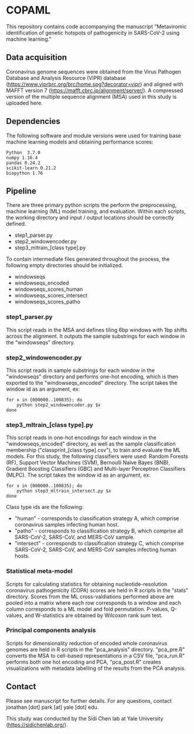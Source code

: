 # COPAML

This repository contains code accompanying the manuscript "Metaviromic identification of genetic hotspots of pathogenicity in SARS-CoV-2 using machine learning."

## Data acquisition
Coronavirus genome sequences were obtained from the Virus Pathogen Database and Analysis Resource (ViPR) database (https://www.viprbrc.org/brc/home.spg?decorator=vipr) and aligned with MAFFT version 7 (https://mafft.cbrc.jp/alignment/server/). A compressed version of the multiple sequence alignment (MSA) used in this study is uploaded here.

## Dependencies
The following software and module versions were used for training base machine learning models and obtaining performance scores:
```
Python  3.7.0
numpy 1.16.4   
pandas 0.24.2
scikit-learn 0.21.2  
biopython 1.76 
```
## Pipeline
There are three primary python scripts the perform the preprocessing, machine learning (ML) model training, and evaluation. Within each scripts, the working directory and input / output locations should be correctly defined.
* step1_parser.py
* step2_windowencoder.py
* step3_mltrain_[class type].py

To contain intermediate files generated throughout the process, the following empty directories should be initialized.
* windowseqs
* windowseqs_encoded
* windowseqs_scores_human
* windowseqs_scores_intersect
* windowseqs_scores_patho

### step1_parser.py
This script reads in the MSA and defines tiling 6bp windows with 1bp shifts across the alignment. It outputs the sample substrings for each window in the "windowseqs" directory.

### step2_windowencoder.py
This script reads in sample substrings for each window in the "windowseqs" directory and performs one-hot encoding, which is then exported to the  "windowseqs_encoded" directory. The script takes the window id as an argument, ex:
```
for x in {000000..100835}; do
    python step2_windowencoder.py $x
done
```

### step3_mltrain_[class type].py
This script reads in one-hot encodings for each window in the "windowseqs_encoded" directory, as well as the sample classification membership ("classprint_[class type].csv"), to train and evaluate the ML models. For this study, the following classifiers were used: Random Forests (RF), Support Vector Machines (SVM), Bernoulli Naïve Bayes (BNB), Gradient Boosting Classifiers (GBC) and Multi-layer Perceptron Classifiers (MLPC). The script takes the window id as an argument, ex:
```
for x in {000000..100835}; do
    python step3_mltrain_intersect.py $x
done
```

Class type ids are the following:
* "human" - corresponds to classification strategy A, which comprise coronavirus samples infecting human host.
* "patho" - corresponds to classification strategy B, which comprise all SARS-CoV-2, SARS-CoV, and MERS-CoV sample.
* "intersect" - corresponds to classification strategy C, which comprise SARS-CoV-2, SARS-CoV, and MERS-CoV samples infecting human hosts.


### Statistical meta-model
Scripts for calculating statistics for obtaining nucleotide-resolution coronavirus pathogenicity (COPA) scores are held in R scripts in the "stats" directory. Scores from the ML cross-valdiations performed above are pooled into a matrix where each row corresponds to a window and each column corresponds to a ML model and fold permutation. P-values, Q-values, and W-statistics are obtained by Wilcoxon rank sum test.


### Principal components analysis
Scripts for dimensionality reduction of encoded whole coronavirus genomes are held in R scripts in the "pca_analysis" directory. "pca_pre.R" converts the MSA to cell-based representations in a CSV file, "pca_run.R" performs both one hot encoding and PCA, "pca_post.R" creates visualizations with metadata labelling of the results from the PCA analysis.


## Contact
Please see manuscript for further details. For any questions, contact jonathan [dot] park [at] yale [dot] edu.

This study was conducted by the Sidi Chen lab at Yale University (https://sidichenlab.org/).
